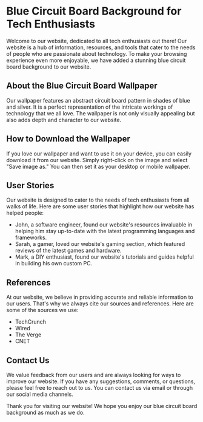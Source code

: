 <!--font:IBM Plex Sans-->

# Blue Circuit Board Background for Tech Enthusiasts

Welcome to our website, dedicated to all tech enthusiasts out there! Our website is a hub of information, resources, and tools that cater to the needs of people who are passionate about technology. To make your browsing experience even more enjoyable, we have added a stunning blue circuit board background to our website.

## About the Blue Circuit Board Wallpaper

Our wallpaper features an abstract circuit board pattern in shades of blue and silver. It is a perfect representation of the intricate workings of technology that we all love. The wallpaper is not only visually appealing but also adds depth and character to our website.

## How to Download the Wallpaper

If you love our wallpaper and want to use it on your device, you can easily download it from our website. Simply right-click on the image and select "Save image as." You can then set it as your desktop or mobile wallpaper.

## User Stories

Our website is designed to cater to the needs of tech enthusiasts from all walks of life. Here are some user stories that highlight how our website has helped people:

- John, a software engineer, found our website's resources invaluable in helping him stay up-to-date with the latest programming languages and frameworks.
- Sarah, a gamer, loved our website's gaming section, which featured reviews of the latest games and hardware.
- Mark, a DIY enthusiast, found our website's tutorials and guides helpful in building his own custom PC.

## References

At our website, we believe in providing accurate and reliable information to our users. That's why we always cite our sources and references. Here are some of the sources we use:

- TechCrunch
- Wired
- The Verge
- CNET

## Contact Us

We value feedback from our users and are always looking for ways to improve our website. If you have any suggestions, comments, or questions, please feel free to reach out to us. You can contact us via email or through our social media channels.

Thank you for visiting our website! We hope you enjoy our blue circuit board background as much as we do.

<!--

Write me content for website with wallpaper which alt text is:

"An abstract circuit board pattern in shades of blue and silver"

The name/title of the page should not be 1:1 copy of the alt text but rather a real content of the website which is using this wallpaper.

- Use markdown format 
- Start with heading
- Heading should be short and concise
- The content should look like a real website 
- The website should not be about the wallpaper, wallpaper is just a related background
- Heading should be contain work "wallpaper" or "background"
- Include real sections like references, contact, user stories, etc. use things relevant to the page purpose.
- Feel free to use structure like headings, bullets, numbering, blockquotes, paragraphs, horizontal lines, etc.
- You can use formatting like bold or _italic_
- You can include UTF-8 emojis
- Links should be only #hash anchors (and you can refer to the document itself)
- Do not include images


---


# Blue Circuit Board Background for Tech Enthusiasts

Welcome to our website, dedicated to all tech enthusiasts out there! Our website is a hub of information, resources, and tools that cater to the needs of people who are passionate about technology. To make your browsing experience even more enjoyable, we have added a stunning blue circuit board background to our website.

## About the Blue Circuit Board Wallpaper

Our wallpaper features an abstract circuit board pattern in shades of blue and silver. It is a perfect representation of the intricate workings of technology that we all love. The wallpaper is not only visually appealing but also adds depth and character to our website.

## How to Download the Wallpaper

If you love our wallpaper and want to use it on your device, you can easily download it from our website. Simply right-click on the image and select "Save image as." You can then set it as your desktop or mobile wallpaper.

## User Stories

Our website is designed to cater to the needs of tech enthusiasts from all walks of life. Here are some user stories that highlight how our website has helped people:

- John, a software engineer, found our website's resources invaluable in helping him stay up-to-date with the latest programming languages and frameworks.
- Sarah, a gamer, loved our website's gaming section, which featured reviews of the latest games and hardware.
- Mark, a DIY enthusiast, found our website's tutorials and guides helpful in building his own custom PC.

## References

At our website, we believe in providing accurate and reliable information to our users. That's why we always cite our sources and references. Here are some of the sources we use:

- TechCrunch
- Wired
- The Verge
- CNET

## Contact Us

We value feedback from our users and are always looking for ways to improve our website. If you have any suggestions, comments, or questions, please feel free to reach out to us. You can contact us via email or through our social media channels.

Thank you for visiting our website! We hope you enjoy our blue circuit board background as much as we do.

-->
